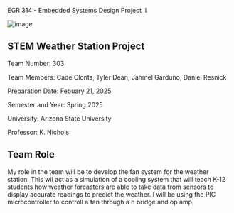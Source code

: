 
EGR 314 - Embedded Systems Design Project II

![image](https://github.com/user-attachments/assets/86a3438b-5709-4859-a298-9e35f6fd401c)

## STEM Weather Station Project
Team Number: 303

Team Members: Cade Clonts, Tyler Dean, Jahmel Garduno, Daniel Resnick

Preparation Date: Febuary 21, 2025

Semester and Year: Spring 2025

University: Arizona State University

Professor: K. Nichols

## Team Role

My role in the team will be to develop the fan system for the weather station. This wil act as a simulation of a cooling system that will teach K-12 students how 
weather forcasters are able to take data from sensors to display accurate readings to predict the weather. I will be using the PIC microcontroller to controll a fan through a h bridge and op amp. 


